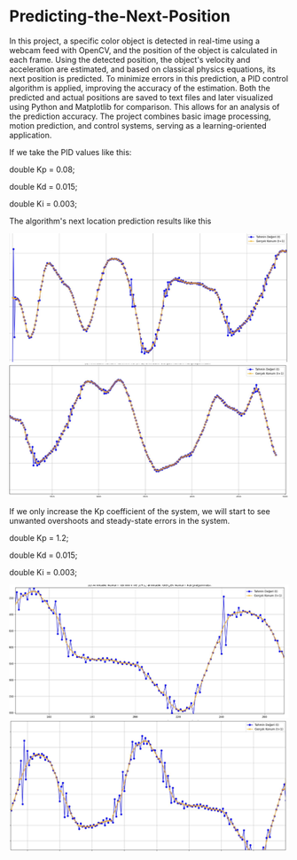 # Predicting-the-Next-Position

In this project, a specific color object is detected in real-time using a webcam feed with OpenCV, and the position of the object is calculated in each frame. Using the detected position, the object's velocity and acceleration are estimated, and based on classical physics equations, its next position is predicted. To minimize errors in this prediction, a PID control algorithm is applied, improving the accuracy of the estimation. Both the predicted and actual positions are saved to text files and later visualized using Python and Matplotlib for comparison. This allows for an analysis of the prediction accuracy. The project combines basic image processing, motion prediction, and control systems, serving as a learning-oriented application.

If we take the PID values ​​like this:

double Kp = 0.08; 

double Kd = 0.015; 

double Ki = 0.003;

The algorithm's next location prediction results like this


![image url](https://github.com/HalitKosemen/Predicting-the-Next-Position/blob/d8c1e508e2ef4da843997bd5a1bea3d3d5031e60/Pict2.JPG)
![image url](https://github.com/HalitKosemen/Predicting-the-Next-Position/blob/65e0e0ac685c2fe5c9efe7d4aae647cd2e4b782b/Pict1.JPG)



If we only increase the Kp coefficient of the system, we will start to see unwanted overshoots and steady-state errors in the system.

double Kp = 1.2; 

double Kd = 0.015; 

double Ki = 0.003;

![image url](https://github.com/HalitKosemen/Predicting-the-Next-Position/blob/f4ef7092d6b452efa20f67ead6250f17c37c440b/Pict11.JPG)
![image url](https://github.com/HalitKosemen/Predicting-the-Next-Position/blob/f4ef7092d6b452efa20f67ead6250f17c37c440b/Pict22.JPG)



